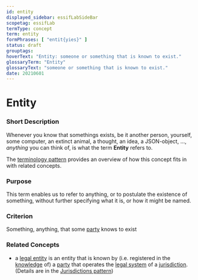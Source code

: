 ```yaml
---
id: entity
displayed_sidebar: essifLabSideBar
scopetag: essifLab
termType: concept
term: entity
formPhrases: [ "entit{yies}" ]
status: draft
grouptags:
hoverText: "Entity: someone or something that is known to exist."
glossaryTerm: "Entity"
glossaryText: "someone or something that is known to exist."
date: 20210601
---
```


# Entity

### Short Description

Whenever you know that somethings exists, be it another person, yourself, some computer, an extinct animal, a thought, an idea, a JSON-object, ..., _anything_ you can think of, is what the term **Entity** refers to.

The [terminology pattern](pattern:terminology@) provides an overview of how this concept fits in with related concepts.

### Purpose

This term enables us to refer to anything, or to postulate the existence of something, without further specifying what it is, or how it might be named.

### Criterion

Something, anything, that some [party](@) knows to exist

### Related Concepts

- a [legal entity](@) is an entity that is known by (i.e. registered in the [knowledge](@) of) a [party](@) that operates the [legal system](@) of a [jurisdiction](@). (Details are in the [Jurisdictions pattern](pattern:jurisdiction@))

